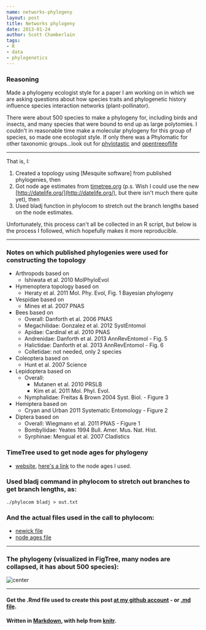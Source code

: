 ```yaml
---
name: networks-phylogeny
layout: post
title: Networks phylogeny
date: 2013-01-24
author: Scott Chamberlain
tags: 
- R
- data
- phylogenetics
---
```


### Reasoning
Made a phylogeny ecologist style for a paper I am working on in which we are asking questions about how species traits and phylogenetic history influence species interaction networks (plant-pollinator). 

There were about 500 species to make a phylogeny for, including birds and insects, and many species that were bound to end up as large polytomies. I couldn't in reasonable time make a molecular phylogeny for this group of species, so made one ecologist style. If only there was a Phylomatic for other taxonomic groups...look out for [phylotastic](http://phylotastic.org/) and [opentreeoflife](http://opentreeoflife.org/)

***************
That is, I: 

1. Created a topology using [Mesquite software] from published phylogenies, then
2. Got node age estimates from [timetree.org](http://timetree.org/) (p.s. Wish I could use the new [http://datelife.org/](http://datelife.org/), but there isn't much there quite yet), then
3. Used bladj function in phylocom to stretch out the branch lengths based on the node estimates.

Unfortunately, this process can't all be collected in an R script, but below is the process I followed, which hopefully makes it more reproducible.

***************

### Notes on which published phylogenies were used for constructing the topology
+ Arthropods based on 
	+ Ishiwata et al. 2010 MolPhyloEvol
+ Hymenoptera topology based on
	+ Heraty et al. 2011 Mol. Phy. Evol, Fig. 1 Bayesian phylogeny
+ Vespidae based on
	+ Mines et al. 2007 PNAS
+ Bees based on 
	+ Overall: Danforth et al. 2006 PNAS
	+ Megachilidae: Gonzalez et al. 2012 SystEntomol
	+ Apidae: Cardinal et al. 2010 PNAS
	+ Andrenidae: Danforth et al. 2013 AnnRevEntomol - Fig. 5
	+ Halictidae: Danforth et al. 2013 AnnRevEntomol - Fig. 6
	+ Colletidae: not needed, only 2 species
+ Coleoptera based on 
	+ Hunt et al. 2007 Science
+ Lepidoptera based on
	+ Overall: 
		+ Mutanen et al. 2010 PRSLB
		+ Kim et al. 2011 Mol. Phyl. Evol. 
	+ Nymphalidae: Freitas & Brown 2004 Syst. Biol. - Figure 3
+ Hemiptera based on
	+ Cryan and Urban 2011 Systematic Entomology - Figure 2
+ Diptera based on
	+ Overall: Wiegmann et al. 2011 PNAS - Figure 1
	+ Bombyliidae: Yeates 1994 Bull. Amer. Mus. Nat. Hist.
	+ Syrphinae: Mengual et al. 2007 Cladistics

### TimeTree used to get node ages for phylogeny
+ [website](http://timetree.org/), [here's a link](https://raw.github.com/SChamberlain/scott/gh-pages/data/nodeages.csv) to the node ages I used.

### Used bladj command in phylocom to stretch out branches to get branch lengths, as:
`./phylocom bladj > out.txt`

### And the actual files used in the call to phylocom:
+ [newick file](https://raw.github.com/SChamberlain/scott/gh-pages/data/phylo)
+ [node ages file](https://raw.github.com/SChamberlain/scott/gh-pages/data/ages)

***************

### The phylogeny (visualized in FigTree, many nodes are collapsed, it has about 500 species):

![center](https://raw.github.com/SChamberlain/scott/gh-pages/img/phylogeny.png)

*********
#### Get the .Rmd file used to create this post [at my github account](https://github.com/SChamberlain/scott/blob/gh-pages/_drafts/2013-01-24-networks-phylogeny.Rmd) - or [.md file](https://github.com/SChamberlain/scott/blob/gh-pages/_posts/2013-01-24-networks-phylogeny.md).

#### Written in [Markdown](http://daringfireball.net/projects/markdown/), with help from [knitr](http://yihui.name/knitr/).
